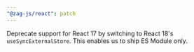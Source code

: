 ```yaml
---
"@zag-js/react": patch
---
```


Deprecate support for React 17 by switching to React 18's `useSyncExternalStore`. This enables us to ship ES Module
only.
